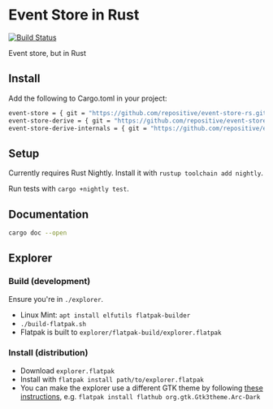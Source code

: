 # Event Store in Rust

[![Build Status](https://travis-ci.org/repositive/event-store-rs.svg?branch=master)](https://travis-ci.org/repositive/event-store-rs)

Event store, but in Rust

## Install

Add the following to Cargo.toml in your project:

```bash
event-store = { git = "https://github.com/repositive/event-store-rs.git" }
event-store-derive = { git = "https://github.com/repositive/event-store-rs.git" }
event-store-derive-internals = { git = "https://github.com/repositive/event-store-rs.git" }
```

## Setup

Currently requires Rust Nightly. Install it with `rustup toolchain add nightly`.

Run tests with `cargo +nightly test`.

## Documentation

```bash
cargo doc --open
```

## Explorer

### Build (development)

Ensure you're in `./explorer`.

* Linux Mint: `apt install elfutils flatpak-builder`
* `./build-flatpak.sh`
* Flatpak is built to `explorer/flatpak-build/explorer.flatpak`


### Install (distribution)

* Download `explorer.flatpak`
* Install with `flatpak install path/to/explorer.flatpak`
* You can make the explorer use a different GTK theme by following [these instructions](https://www.linuxuprising.com/2018/05/how-to-get-flatpak-apps-to-use-correct.html), e.g. `flatpak install flathub org.gtk.Gtk3theme.Arc-Dark`
